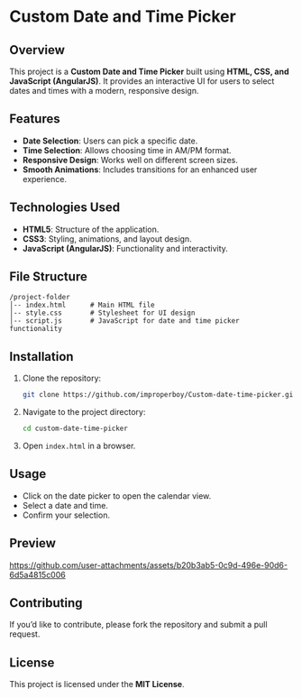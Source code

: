 # Custom Date and Time Picker

## Overview
This project is a **Custom Date and Time Picker** built using **HTML, CSS, and JavaScript (AngularJS)**. It provides an interactive UI for users to select dates and times with a modern, responsive design.

## Features
- **Date Selection**: Users can pick a specific date.
- **Time Selection**: Allows choosing time in AM/PM format.
- **Responsive Design**: Works well on different screen sizes.
- **Smooth Animations**: Includes transitions for an enhanced user experience.

## Technologies Used
- **HTML5**: Structure of the application.
- **CSS3**: Styling, animations, and layout design.
- **JavaScript (AngularJS)**: Functionality and interactivity.

## File Structure
```
/project-folder
│-- index.html      # Main HTML file
│-- style.css       # Stylesheet for UI design
│-- script.js       # JavaScript for date and time picker functionality
```

## Installation
1. Clone the repository:
   ```sh
   git clone https://github.com/improperboy/Custom-date-time-picker.git
   ```
2. Navigate to the project directory:
   ```sh
   cd custom-date-time-picker
   ```
3. Open `index.html` in a browser.

## Usage
- Click on the date picker to open the calendar view.
- Select a date and time.
- Confirm your selection.

## Preview

https://github.com/user-attachments/assets/b20b3ab5-0c9d-496e-90d6-6d5a4815c006

## Contributing
If you’d like to contribute, please fork the repository and submit a pull request.

## License
This project is licensed under the **MIT License**.
